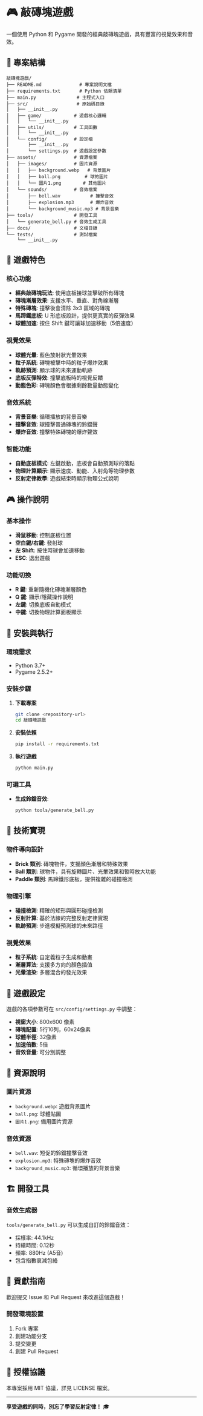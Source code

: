 # 🎮 敲磚塊遊戲

一個使用 Python 和 Pygame 開發的經典敲磚塊遊戲，具有豐富的視覺效果和音效。

## 📁 專案結構

```
敲磚塊遊戲/
├── README.md              # 專案說明文檔
├── requirements.txt       # Python 依賴清單
├── main.py               # 主程式入口
├── src/                  # 原始碼目錄
│   ├── __init__.py
│   ├── game/            # 遊戲核心邏輯
│   │   └── __init__.py
│   ├── utils/           # 工具函數
│   │   └── __init__.py
│   └── config/          # 設定檔
│       ├── __init__.py
│       └── settings.py  # 遊戲設定參數
├── assets/              # 資源檔案
│   ├── images/          # 圖片資源
│   │   ├── background.webp   # 背景圖片
│   │   ├── ball.png         # 球的圖片
│   │   └── 圖片1.png        # 其他圖片
│   └── sounds/          # 音效檔案
│       ├── bell.wav           # 撞擊音效
│       ├── explosion.mp3      # 爆炸音效
│       └── background_music.mp3 # 背景音樂
├── tools/               # 開發工具
│   └── generate_bell.py # 音效生成工具
├── docs/                # 文檔目錄
└── tests/               # 測試檔案
    └── __init__.py
```

## 🎯 遊戲特色

### 核心功能
- **經典敲磚塊玩法**: 使用底板接球並擊破所有磚塊
- **磚塊漸層效果**: 支援水平、垂直、對角線漸層
- **特殊磚塊**: 撞擊後會清除 3x3 區域的磚塊
- **馬蹄鐵底板**: U 形底板設計，提供更真實的反彈效果
- **球體加速**: 按住 Shift 鍵可讓球加速移動（5倍速度）

### 視覺效果
- **球體光暈**: 藍色放射狀光暈效果
- **粒子系統**: 磚塊被擊中時的粒子爆炸效果
- **軌跡預測**: 顯示球的未來運動軌跡
- **底板反彈特效**: 撞擊底板時的視覺反饋
- **動態色彩**: 磚塊顏色會根據剩餘數量動態變化

### 音效系統
- **背景音樂**: 循環播放的背景音樂
- **撞擊音效**: 球撞擊普通磚塊的鈴鐺聲
- **爆炸音效**: 撞擊特殊磚塊的爆炸聲效

### 智能功能
- **自動底板模式**: 左鍵啟動，底板會自動預測球的落點
- **物理計算顯示**: 顯示速度、動能、入射角等物理參數
- **反射定律教學**: 遊戲結束時顯示物理公式說明

## 🎮 操作說明

### 基本操作
- **滑鼠移動**: 控制底板位置
- **空白鍵/右鍵**: 發射球
- **左 Shift**: 按住時球會加速移動
- **ESC**: 退出遊戲

### 功能切換
- **R 鍵**: 重新隨機化磚塊漸層顏色
- **Q 鍵**: 顯示/隱藏操作說明
- **左鍵**: 切換底板自動模式
- **中鍵**: 切換物理計算面板顯示

## 🚀 安裝與執行

### 環境需求
- Python 3.7+
- Pygame 2.5.2+

### 安裝步驟

1. **下載專案**
   ```bash
   git clone <repository-url>
   cd 敲磚塊遊戲
   ```

2. **安裝依賴**
   ```bash
   pip install -r requirements.txt
   ```

3. **執行遊戲**
   ```bash
   python main.py
   ```

### 可選工具

- **生成鈴鐺音效**: 
  ```bash
  python tools/generate_bell.py
  ```

## 🔧 技術實現

### 物件導向設計
- **Brick 類別**: 磚塊物件，支援顏色漸層和特殊效果
- **Ball 類別**: 球物件，具有旋轉圖片、光暈效果和暫時放大功能
- **Paddle 類別**: 馬蹄鐵形底板，提供複雜的碰撞檢測

### 物理引擎
- **碰撞檢測**: 精確的矩形與圓形碰撞檢測
- **反射計算**: 基於法線的完整反射定律實現
- **軌跡預測**: 步進模擬預測球的未來路徑

### 視覺效果
- **粒子系統**: 自定義粒子生成和動畫
- **漸層算法**: 支援多方向的顏色插值
- **光暈渲染**: 多層混合的發光效果

## 📝 遊戲設定

遊戲的各項參數可在 `src/config/settings.py` 中調整：

- **視窗大小**: 800x600 像素
- **磚塊配置**: 5行10列，60x24像素
- **球體半徑**: 32像素
- **加速倍數**: 5倍
- **音效音量**: 可分別調整

## 🎨 資源說明

### 圖片資源
- `background.webp`: 遊戲背景圖片
- `ball.png`: 球體貼圖
- `圖片1.png`: 備用圖片資源

### 音效資源
- `bell.wav`: 短促的鈴鐺撞擊音效
- `explosion.mp3`: 特殊磚塊的爆炸音效
- `background_music.mp3`: 循環播放的背景音樂

## 🏗️ 開發工具

### 音效生成器
`tools/generate_bell.py` 可以生成自訂的鈴鐺音效：
- 採樣率: 44.1kHz
- 持續時間: 0.12秒
- 頻率: 880Hz (A5音)
- 包含指數衰減包絡

## 🤝 貢獻指南

歡迎提交 Issue 和 Pull Request 來改進這個遊戲！

### 開發環境設置
1. Fork 專案
2. 創建功能分支
3. 提交變更
4. 創建 Pull Request

## 📄 授權協議

本專案採用 MIT 協議，詳見 LICENSE 檔案。

---

**享受遊戲的同時，別忘了學習反射定律！** 🎓
